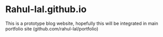 # Rahul-lal.github.io
This is a prototype blog website, hopefully this will be integrated in main portfolio site (github.com/rahul-lal/portfolio)
